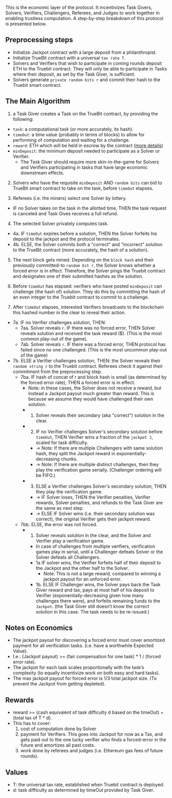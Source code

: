 This is the economic layer of the protocol. It incentivizes Task Givers, Solvers, Verifiers, Challengers, Referees, and Judges to work together in enabling trustless computation. A step-by-step breakdown of this protocol is presented below.


## Preprocessing steps
* Initialize Jackpot contract with a large deposit from a philanthropist.
* Initialize TrueBit contract with a universal `tax rate T`.
* Solvers and Verifiers that wish to participate in coming rounds deposit ETH to the Truebit contract. They will only be able to participate in Tasks where their deposit, as set by the Task Giver, is sufficient.
* Solvers generate `private random bits r` and commit their hash to the Truebit smart contract.

## The Main Algorithm

1. a Task Giver creates a Task on the TrueBit contract, by providing the following:
  * `task`: a computational task (or more accurately, its hash).
  * `timeOut`: a time value (probably in terms of blocks) to allow for performing of computation and waiting for a challenge.
  * `reward`: ETH which will be held in escrow by the contract ([more details](#rewards))
  * `minDeposit`: the minimum deposit needed to participate as a Solver or Verifier. 
    * The Task Giver should require more skin-in-the-game for Solvers and Verifiers participating in tasks that have large economic downstream effects.

2. Solvers who have the requisite `minDeposit` AND `random bits` can bid to TrueBit smart contract to take on the task, before `timeOut` elapses.

3. Referees (i.e. the miners) select one Solver by lottery.
  * IF no Solver takes on the task in the allotted time, THEN the task request is canceled and Task Gives receives a full refund.

4. The selected Solver privately computes task. 
  * 4a. IF `timeOut` expires before a solution, THEN the Solver forfeits his deposit to the jackpot and the protocol terminates.
  * 4b. ELSE, the Solver commits both a "correct" and "incorrect" solution to the TrueBit contract (more accurately, the hash of a solution).

5. The next block gets mined. Depending on the `block hash` and their previously committed-to `random bit r`, the Solver knows whether a forced error is in effect. Therefore, the Solver pings the Truebit contract and designates one of their submitted hashes as the solution.

6. Before `timeOut` has elapsed: verifiers who have posted `minDeposit` can challenge (the hash of) solution. They do this by committing the hash of an even integer to the Truebit contract to commit to a challenge.

7. After `timeOut` elapses, interested Verifiers broadcasts to the blockchain this hashed number in the clear to reveal their action.
  * 7a. IF no Verifier challenges solution, THEN:
    * 7aa. Solver reveals `r`. IF there was no forced error, THEN Solver reveals solution and received the task reward ($). (This is the most common play-out of the game).
    * 7ab. Solver reveals `r`. IF there was a forced error, THEN protocol has failed since no one challenged. (This is the most uncommon play-out of the game)
  * 7b. ELSE a Verifier challenges solution, THEN: the Solver reveals their `random string r` to the Truebit contract. Referees check it against their commitment from the preprocessing step.
    * 7ba. IF hash of concat of r and block hash is small (as determined by the forced error rate), THEN a forced error is in effect.
      * Note: in these cases, the Solver does not receive a reward, but instead a Jackpot payout much greater than reward. This is because we assume they would have challenged their own solution.
      * 1. Solver reveals their secondary (aka "correct") solution in the clear.
      * 2. IF no Verifier challenges Solver's secondary solution before `timeOut`, THEN Verifier wins a fraction of the `jackpot J`, scaled for task difficulty.
        * -> Note: If there are multiple Challengers with same solution hash, they split the Jackpot reward in exponentially-decreasing chunks.
        * -> Note: If there are multiple distinct challenges, then they play the verification game serially. (Challenger ordering will be FIFO.)
      * 3. ELSE a Verifier challenges Solver's secondary solution, THEN they play the verification game.
        * -> IF Solver loses, THEN the Verifier penalties, Verifier rewards, Solver penalties, and refunds to the Task Giver are the same as next step.
        * -> ELSE IF Solver wins (i.e. their secondary solution was correct), the original Verifier gets their jackpot reward.
    * 7bb. ELSE, the error was not forced.
      * 1. Solver reveals solution in the clear, and the Solver and Verifier play a verification game.
        * In case of challenges from multiple verifiers, verification games play in serial, until a Challenger defeats Solver or the Solver defeats all Challengers. 
        * 1a IF solver wins, the Verifier forfeits half of their deposit to the Jackpot and the other half to the Solver.
          * Note: This is not a large reward, compared to winning a jackpot payout for an unforced error.
        * 1b. ELSE IF Challenger wins, the Solver pays back the Task Giver reward and tax, pays at most half of his deposit to Verifier (exponentially-decreasing given how many challenges there were), and forfeits remaining funds to the `Jackpot`. (the Task Giver still doesn’t know the correct solution in this case. The task needs to be re-issued.)

## Notes on Economics
* The jackpot payout for discovering a forced error must cover amortized payment for all verification tasks. (i.e. have a worthwhile Expected Value).
* I.e.: (Jackpot payout) >= (fair compensation for one task) * 1 / (forced error rate).
* The jackpot for each task scales proportionally with the task’s complexity (to equally incentivize work on both easy and hard tasks).
* The max jackpot payout for forced error is 1/3 total jackpot size. (To prevent the Jackpot from getting depleted).

## Rewards
* reward >= (cash equivalent of task difficulty d based on the timeOut) + (total tax of T * d).
* This has to cover:
  1. cost of computation done by Solver
  2. payment for Verifiers. This goes into Jackpot for now as a Tax, and gets paid out to the one lucky verifier who finds a forced-error in the future and amortizes all past costs.
  3. work done by referees and judges (i.e. Ethereum gas fees of future rounds).

## Values
* T: the universal tax rate, established when Truebit contract is deployed.
* d: task difficulty as determined by timeOut provided by Task Giver.